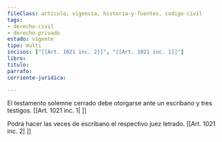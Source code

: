 ```yaml
---
fileClass: articulo, vigencia, historia-y-fuentes, codigo-civil
tags:
- derecho-civil
- derecho-privado
estado: vigente
tipo: multi
incisos: ["[[Art. 1021 inc. 2]]", "[[Art. 1021 inc. 1]]"]
libro:
titulo:
parrafo:
corriente-juridica:

---
```

El testamento solemne cerrado debe otorgarse ante un escribano y tres testigos. [[Art. 1021 inc. 1| ]]

Podrá hacer las veces de escribano el respectivo juez letrado. [[Art. 1021 inc. 2| ]]
